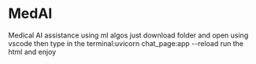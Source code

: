 # MedAI
Medical AI assistance using ml algos
just download folder and open using vscode then type in the terminal:uvicorn chat_page:app --reload
run the html and enjoy

